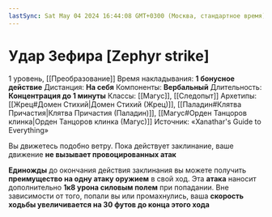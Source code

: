 ```yaml
---
lastSync: Sat May 04 2024 16:44:08 GMT+0300 (Москва, стандартное время)
---
```

# Удар Зефира [Zephyr strike]
1 уровень, [[Преобразование]]
Время накладывания: **1 бонусное действие**
Дистанция: **На себя**
Компоненты: **Вербальный**
Длительность: **Концентрация до 1 минуты**
Классы: [[Магус]], [[Следопыт]]
Архетипы: [[Жрец#Домен Стихий|Домен Стихий (Жрец)]], [[Паладин#Клятва Причастия|Клятва Причастия (Паладин)]], [[Магус#Орден Танцоров клинка|Орден Танцоров клинка (Магус)]]
Источник: «Xanathar's Guide to Everything»

Вы движетесь подобно ветру. Пока действует заклинание, ваше движение **не вызывает провоцированных атак**

**Единожды** до окончания действия заклинания вы можете получить **преимущество на одну атаку оружием** в свой ход. Эта **атака** наносит дополнительно **1к8 урона силовым полем** при попадании. Вне зависимости от того, попали вы или промахнулись, ваша **скорость ходьбы увеличивается на 30 футов до конца этого хода**